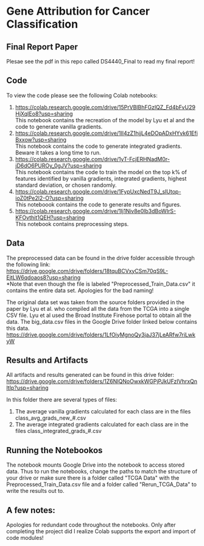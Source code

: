 # Gene Attribution for Cancer Classification 

## Final Report Paper 
Plesae see the pdf in this repo called DS4440_Final to read my final report! 

## Code
To view the code please see the following Colab notebooks:

1. https://colab.research.google.com/drive/15PrVBlBhFGzlQZ_Fd4bFvU29HjXqIEo8?usp=sharing
   <br/>This notebook contains the recreation of the model by Lyu et al and the code to generate vanilla gradients. 
2. https://colab.research.google.com/drive/1Il4zZ1hjjL4eDOpADxHYvk61EfiBxxow?usp=sharing
  <br/>This notebook contains the code to generate integrated gradients. Beware it takes a long time to run. 
3. https://colab.research.google.com/drive/1yT-FcjERHNadM0r-jD6dO6PUROy_0gJV?usp=sharing
  <br/>This notebook contains the code to train the model on the top k% of features identified by vanilla gradients, integrated gradients, highest standard deviation, or chosen randomly. 
4. https://colab.research.google.com/drive/1FypUxcNedT9J_sIUtop-ioZ0tPe2l2-O?usp=sharing
<br/>This noteboook contains the code to generate results and figures. 
5. https://colab.research.google.com/drive/1Ij1Niv8e0lb3dBoWIrS-KFOvthit1QEH?usp=sharing
  <br/>This notebook contains preprocessing steps. 
  
## Data 

The preprocessed data can be found in the drive folder accessible through the following link: 
<br/>https://drive.google.com/drive/folders/18tquBCVxyCSm70qS9L-EjtLW6qdoaos8?usp=sharing
<br/>*Note that even though the file is labeled "Preprocessed_Train_Data.csv" it contains the entire data set. Apologies for the bad naming!

The original data set was taken from the source folders provided in the paper by Lyu et al. who compiled all the data from the TCGA into a single CSV file. Lyu et al used the Broad Institute Firehose portal to obtain all the data. The big_data.csv files in the Google Drive folder linked below contains this data.
https://drive.google.com/drive/folders/1LfOiyMgnoQy3jaJ37jLeARfw7riLwkyW

## Results and Artifacts
All artifacts and results generated can be found in this drive folder: 
<br/>https://drive.google.com/drive/folders/1Z6NIQNoOwxkWGPjPJkUFzIVhrxQnltIp?usp=sharing

In this folder there are several types of files: 
1. The average vanilla gradients calculated for each class are in the files class_avg_grads_new_#.csv 
2. The average integrated gradients calculated for each class are in the files class_integrated_grads_#.csv

## Running the Notebookos 

The notebook mounts Google Drive into the notebook to access stored data. Thus to run the notebooks, change the paths to match the structure of your drive or make sure there is a folder called "TCGA Data" with the Preprocessed_Train_Data.csv file and a folder called "Rerun_TCGA_Data" to write the results out to.

## A few notes: 
Apologies for redundant code throughout the notebooks. Only after completing the project did I realize Colab supports the export and import of code modules!
